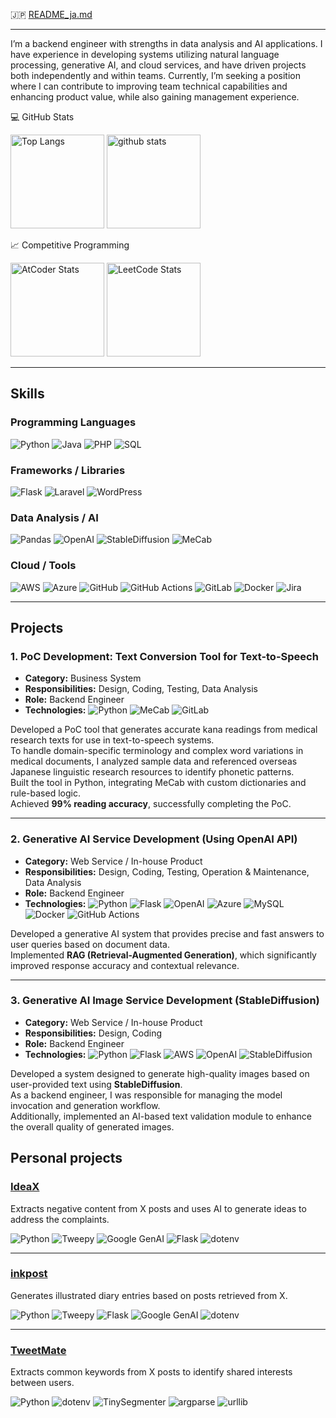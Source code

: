 🇯🇵 [README_ja.md](https://github.com/Syogo-Suganoya/Syogo-Suganoya/blob/main/README_ja.md)

---

I’m a backend engineer with strengths in data analysis and AI applications.
I have experience in developing systems utilizing natural language processing, generative AI, and cloud services, and have driven projects both independently and within teams.
Currently, I’m seeking a position where I can contribute to improving team technical capabilities and enhancing product value, while also gaining management experience.

💻 GitHub Stats

<p align="left"> 
  <img alt="Top Langs" height="150px" src="https://github-readme-stats.vercel.app/api/top-langs/?username=Syogo-Suganoya&layout=compact&show_icons=true&theme=onedark" />
  <img alt="github stats" height="150px" src="https://github-readme-stats.vercel.app/api?username=Syogo-Suganoya&theme=onedark&show_icons=ture" />
</p>


📈 Competitive Programming

<p align="left">
  <img alt="AtCoder Stats" height="150px" src="https://atcoder-readme-stats.vercel.app/stats/ssuga">
  <img alt="LeetCode Stats" height="150px" src="https://leetcard.jacoblin.cool/ssuga?theme=dark">
</p>

---

## Skills
### Programming Languages
![Python](https://img.shields.io/badge/Python-3670A0?style=flat&logo=python&logoColor=white)
![Java](https://img.shields.io/badge/Java-007396?style=flat&logo=java&logoColor=white)
![PHP](https://img.shields.io/badge/PHP-777BB4?style=flat&logo=php&logoColor=white)
![SQL](https://img.shields.io/badge/SQL-4479A1?style=flat&logo=postgresql&logoColor=white)

### Frameworks / Libraries
![Flask](https://img.shields.io/badge/Flask-000000?style=flat&logo=flask&logoColor=white)
![Laravel](https://img.shields.io/badge/Laravel-FF2D20?style=flat&logo=laravel&logoColor=white)
![WordPress](https://img.shields.io/badge/WordPress-21759B?style=flat&logo=wordpress&logoColor=white)

### Data Analysis / AI
![Pandas](https://img.shields.io/badge/Pandas-150458?style=flat)
![OpenAI](https://img.shields.io/badge/OpenAI-412991?style=flat&logo=openai&logoColor=white) 
![StableDiffusion](https://img.shields.io/badge/StableDiffusion-FF69B4?style=flat)
![MeCab](https://img.shields.io/badge/MeCab-5C2D91?style=flat&logo=appveyor&logoColor=white)

### Cloud / Tools
![AWS](https://img.shields.io/badge/AWS-232F3E?style=flat&logo=amazon-aws&logoColor=white)
![Azure](https://img.shields.io/badge/Azure-0089D6?style=flat&logo=microsoft-azure&logoColor=white)
![GitHub](https://img.shields.io/badge/GitHub-181717?style=flat&logo=github&logoColor=white)
![GitHub Actions](https://img.shields.io/badge/GitHub_Actions-2088FF?style=flat&logo=github-actions&logoColor=white)
![GitLab](https://img.shields.io/badge/GitLab-FCA121?style=flat&logo=gitlab&logoColor=white)
![Docker](https://img.shields.io/badge/Docker-2496ED?style=flat&logo=docker&logoColor=white)
![Jira](https://img.shields.io/badge/Jira-0052CC?style=flat&logo=jira&logoColor=white)

---

## Projects

### 1. PoC Development: Text Conversion Tool for Text-to-Speech
- **Category:** Business System  
- **Responsibilities:** Design, Coding, Testing, Data Analysis  
- **Role:** Backend Engineer  
- **Technologies:**
![Python](https://img.shields.io/badge/Python-3776AB?style=flat&logo=python&logoColor=white)
![MeCab](https://img.shields.io/badge/MeCab-5C2D91?style=flat&logo=appveyor&logoColor=white)
![GitLab](https://img.shields.io/badge/GitLab-FCA121?style=flat&logo=gitlab&logoColor=white)

Developed a PoC tool that generates accurate kana readings from medical research texts for use in text-to-speech systems.  
To handle domain-specific terminology and complex word variations in medical documents, I analyzed sample data and referenced overseas Japanese linguistic research resources to identify phonetic patterns.  
Built the tool in Python, integrating MeCab with custom dictionaries and rule-based logic.  
Achieved **99% reading accuracy**, successfully completing the PoC.

---

### 2. Generative AI Service Development (Using OpenAI API)
- **Category:** Web Service / In-house Product  
- **Responsibilities:** Design, Coding, Testing, Operation & Maintenance, Data Analysis  
- **Role:** Backend Engineer  
- **Technologies:**
![Python](https://img.shields.io/badge/Python-3776AB?style=flat&logo=python&logoColor=white) 
![Flask](https://img.shields.io/badge/Flask-000000?style=flat&logo=flask&logoColor=white) 
![OpenAI](https://img.shields.io/badge/OpenAI-412991?style=flat&logo=openai&logoColor=white) 
![Azure](https://img.shields.io/badge/Azure-0078D4?style=flat&logo=microsoft-azure&logoColor=white) 
![MySQL](https://img.shields.io/badge/MySQL-4479A1?style=flat&logo=mysql&logoColor=white) 
![Docker](https://img.shields.io/badge/Docker-2496ED?style=flat&logo=docker&logoColor=white) 
![GitHub Actions](https://img.shields.io/badge/GitHub_Actions-2088FF?style=flat&logo=github-actions&logoColor=white)

Developed a generative AI system that provides precise and fast answers to user queries based on document data.  
Implemented **RAG (Retrieval-Augmented Generation)**, which significantly improved response accuracy and contextual relevance.

---

### 3. Generative AI Image Service Development (StableDiffusion)
- **Category:** Web Service / In-house Product  
- **Responsibilities:** Design, Coding  
- **Role:** Backend Engineer  
- **Technologies:**
![Python](https://img.shields.io/badge/Python-3776AB?style=flat&logo=python&logoColor=white) 
![Flask](https://img.shields.io/badge/Flask-000000?style=flat&logo=flask&logoColor=white) 
![AWS](https://img.shields.io/badge/AWS-232F3E?style=flat&logo=amazon-aws&logoColor=white) 
![OpenAI](https://img.shields.io/badge/OpenAI-412991?style=flat&logo=openai&logoColor=white) 
![StableDiffusion](https://img.shields.io/badge/StableDiffusion-FF6D00?style=flat)

Developed a system designed to generate high-quality images based on user-provided text using **StableDiffusion**.  
As a backend engineer, I was responsible for managing the model invocation and generation workflow.  
Additionally, implemented an AI-based text validation module to enhance the overall quality of generated images.

## Personal projects
### [IdeaX](https://github.com/Syogo-Suganoya/IdeaX)

Extracts negative content from X posts and uses AI to generate ideas to address the complaints.

![Python](https://img.shields.io/badge/Python-3776AB?style=flat&logo=python&logoColor=white)
![Tweepy](https://img.shields.io/badge/Tweepy-1DA1F2?style=flat&logo=twitter&logoColor=white)
![Google GenAI](https://img.shields.io/badge/Google_GenAI-4285F4?style=flat&logo=google&logoColor=white)
![Flask](https://img.shields.io/badge/Flask-000000?style=flat&logo=flask&logoColor=white)
![dotenv](https://img.shields.io/badge/dotenv-000000?style=flat&logo=dotenv&logoColor=white)

---

### [inkpost](https://github.com/Syogo-Suganoya/IdeaX)

Generates illustrated diary entries based on posts retrieved from X.

![Python](https://img.shields.io/badge/Python-3776AB?style=flat&logo=python&logoColor=white)
![Tweepy](https://img.shields.io/badge/Tweepy-1DA1F2?style=flat&logo=twitter&logoColor=white)
![Flask](https://img.shields.io/badge/Flask-000000?style=flat&logo=flask&logoColor=white)
![Google GenAI](https://img.shields.io/badge/Google_GenAI-4285F4?style=flat&logo=google&logoColor=white)
![dotenv](https://img.shields.io/badge/dotenv-000000?style=flat&logo=dotenv&logoColor=white)

---

### [TweetMate](https://github.com/Syogo-Suganoya/TweetMate)

Extracts common keywords from X posts to identify shared interests between users.

![Python](https://img.shields.io/badge/Python-3776AB?style=flat&logo=python&logoColor=white)
![dotenv](https://img.shields.io/badge/dotenv-000000?style=flat&logo=dotenv&logoColor=white)
![TinySegmenter](https://img.shields.io/badge/TinySegmenter-FFA500?style=flat)
![argparse](https://img.shields.io/badge/argparse-6A5ACD?style=flat)
![urllib](https://img.shields.io/badge/urllib-4682B4?style=flat)
